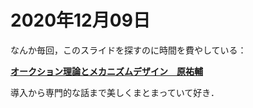 # 2020年12月09日 



なんか毎回，このスライドを探すのに時間を費やしている：


**[オークション理論とメカニズムデザイン　原祐輔](http://bin.t.u-tokyo.ac.jp/summercamp2015/document/key_hara.pdf)**



導入から専門的な話まで美しくまとまっていて好き．